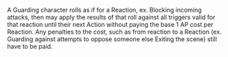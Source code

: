 A Guarding character rolls as if for a Reaction, ex. Blocking incoming attacks, then may apply the results of that roll against all triggers valid for that reaction until their next Action without paying the base 1 AP cost per Reaction. Any penalties to the cost, such as from reaction to a Reaction (ex. Guarding against attempts to oppose someone else Exiting the scene) still have to be paid.